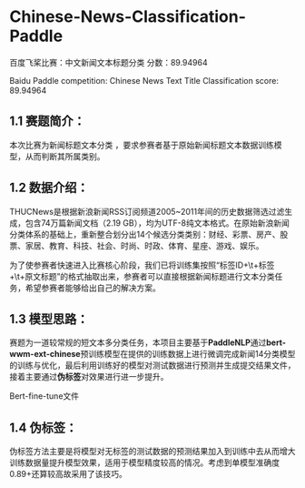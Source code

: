 # Chinese-News-Classification-Paddle
百度飞桨比赛：中文新闻文本标题分类 分数：89.94964

Baidu Paddle competition: Chinese News Text Title Classification score: 89.94964

## 1.1 赛题简介：

本次比赛为新闻标题文本分类 ，要求参赛者基于原始新闻标题文本数据训练模型，从而判断其所属类别。

## 1.2 数据介绍：

THUCNews是根据新浪新闻RSS订阅频道2005~2011年间的历史数据筛选过滤生成，包含74万篇新闻文档（2.19 GB），均为UTF-8纯文本格式。在原始新浪新闻分类体系的基础上，重新整合划分出14个候选分类类别：财经、彩票、房产、股票、家居、教育、科技、社会、时尚、时政、体育、星座、游戏、娱乐。

为了使参赛者快速进入比赛核心阶段，我们已将训练集按照“标签ID+\t+标签+\t+原文标题”的格式抽取出来，参赛者可以直接根据新闻标题进行文本分类任务，希望参赛者能够给出自己的解决方案。

## 1.3 模型思路：

赛题为一道较常规的短文本多分类任务，本项目主要基于**PaddleNLP**通过**bert-wwm-ext-chinese**预训练模型在提供的训练数据上进行微调完成新闻14分类模型的训练与优化，最后利用训练好的模型对测试数据进行预测并生成提交结果文件，接着主要通过**伪标签**对效果进行进一步提升。

Bert-fine-tune文件

## 1.4 伪标签：
伪标签方法主要是将模型对无标签的测试数据的预测结果加入到训练中去从而增大训练数据量提升模型效果，适用于模型精度较高的情况。考虑到单模型准确度0.89+还算较高故采用了该技巧。
